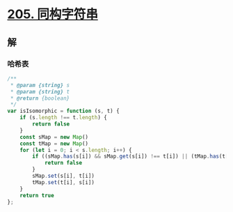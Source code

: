 # [205. 同构字符串](https://leetcode.cn/problems/isomorphic-strings/)

## 解

### 哈希表

```js
/**
 * @param {string} s
 * @param {string} t
 * @return {boolean}
 */
var isIsomorphic = function (s, t) {
    if (s.length !== t.length) {
        return false
    }
    const sMap = new Map()
    const tMap = new Map()
    for (let i = 0; i < s.length; i++) {
        if ((sMap.has(s[i]) && sMap.get(s[i]) !== t[i]) || (tMap.has(t[i]) && tMap.get(t[i]) !== s[i])) {
            return false
        }
        sMap.set(s[i], t[i])
        tMap.set(t[i], s[i])
    }
    return true
};
```

